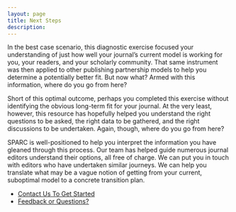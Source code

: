 ```yaml
---
layout: page
title: Next Steps
description:
---
```

In the best case scenario, this diagnostic exercise focused your understanding of just how well your journal’s current model is working for you, your readers, and your scholarly community.  That same instrument was then applied to other publishing partnership models to help you determine a potentially better fit.  But now what?  Armed with this information, where do you go from here?

Short of this optimal outcome, perhaps you completed this exercise without identifying the obvious long-term fit for your journal.  At the very least, however, this resource has hopefully helped you understand the right questions to be asked, the right data to be gathered, and the right discussions to be undertaken.  Again, though, where do you go from here?

SPARC is well-positioned to help you interpret the information you have gleaned through this process. Our team has helped guide numerous journal editors understand their options, all free of charge.  We can put you in touch with editors who have undertaken similar journeys.  We can help you translate what may be a vague notion of getting from your current, suboptimal model to a concrete transition plan.

<ul class="actions">
  <li><a href="/act-now" class="button special big">Contact Us To Get Started</a></li>
  <li><a href="/contact" class="button small">Feedback or Questions?</a></li>
</ul>

<!-- turn this into a form, don't linkout -->
